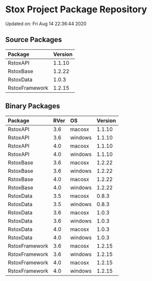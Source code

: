 # Stox Project Package Repository


Updated on: Fri Aug 14 22:36:44 2020
## Source Packages

|Package        |Version |
|:--------------|:-------|
|RstoxAPI       |1.1.10  |
|RstoxBase      |1.2.22  |
|RstoxData      |1.0.3   |
|RstoxFramework |1.2.15  |

## Binary Packages

|Package        |RVer |OS      |Version |
|:--------------|:----|:-------|:-------|
|RstoxAPI       |3.6  |macosx  |1.1.10  |
|RstoxAPI       |3.6  |windows |1.1.10  |
|RstoxAPI       |4.0  |macosx  |1.1.10  |
|RstoxAPI       |4.0  |windows |1.1.10  |
|RstoxBase      |3.6  |macosx  |1.2.22  |
|RstoxBase      |3.6  |windows |1.2.22  |
|RstoxBase      |4.0  |macosx  |1.2.22  |
|RstoxBase      |4.0  |windows |1.2.22  |
|RstoxData      |3.5  |macosx  |0.8.3   |
|RstoxData      |3.5  |windows |0.8.3   |
|RstoxData      |3.6  |macosx  |1.0.3   |
|RstoxData      |3.6  |windows |1.0.3   |
|RstoxData      |4.0  |macosx  |1.0.3   |
|RstoxData      |4.0  |windows |1.0.3   |
|RstoxFramework |3.6  |macosx  |1.2.15  |
|RstoxFramework |3.6  |windows |1.2.15  |
|RstoxFramework |4.0  |macosx  |1.2.15  |
|RstoxFramework |4.0  |windows |1.2.15  |
